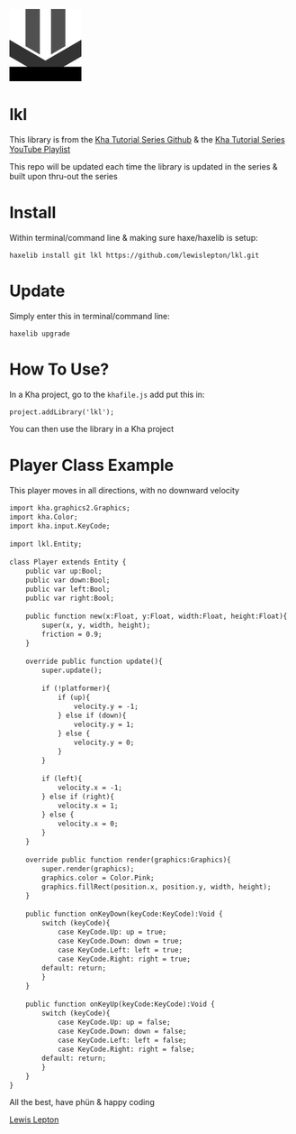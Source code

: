 ![lkl-logo](image/lkl-logo.png)
# lkl

This library is from the [Kha Tutorial Series Github](https://github.com/lewislepton/kha-tutorial-series) & the [Kha Tutorial Series YouTube Playlist](https://www.youtube.com/playlist?list=PL4neAtv21WOmmR5mKb7TQvEQHpMh1h0po)

This repo will be updated each time the library is updated in the series & built upon thru-out the series

# Install
Within terminal/command line & making sure haxe/haxelib is setup:

	haxelib install git lkl https://github.com/lewislepton/lkl.git

# Update
Simply enter this in terminal/command line:

	haxelib upgrade

# How To Use?
In a Kha project, go to the `khafile.js` add put this in:

	project.addLibrary('lkl');

You can then use the library in a Kha project

# Player Class Example
This player moves in all directions, with no downward velocity

	import kha.graphics2.Graphics;
	import kha.Color;
	import kha.input.KeyCode;

	import lkl.Entity;

	class Player extends Entity {
		public var up:Bool;
		public var down:Bool;
		public var left:Bool;
		public var right:Bool;

		public function new(x:Float, y:Float, width:Float, height:Float){
			super(x, y, width, height);
			friction = 0.9;
		}

		override public function update(){
			super.update();

			if (!platformer){
				if (up){
					velocity.y = -1;
				} else if (down){
					velocity.y = 1;
				} else {
					velocity.y = 0;
				}
			}

			if (left){
				velocity.x = -1;
			} else if (right){
				velocity.x = 1;
			} else {
				velocity.x = 0;
			}
		}

		override public function render(graphics:Graphics){
			super.render(graphics);
			graphics.color = Color.Pink;
			graphics.fillRect(position.x, position.y, width, height);
		}

		public function onKeyDown(keyCode:KeyCode):Void {
			switch (keyCode){
				case KeyCode.Up: up = true;
				case KeyCode.Down: down = true;
				case KeyCode.Left: left = true;
				case KeyCode.Right: right = true;
			default: return;
			}
		}

		public function onKeyUp(keyCode:KeyCode):Void {
			switch (keyCode){
				case KeyCode.Up: up = false;
				case KeyCode.Down: down = false;
				case KeyCode.Left: left = false;
				case KeyCode.Right: right = false;
			default: return;
			}
		}
	}

All the best, have phün & happy coding

[Lewis Lepton](https://lewislepton.com)